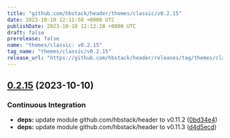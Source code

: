 ```yaml
---
title: "github.com/hbstack/header/themes/classic/v0.2.15"
date: 2023-10-10 12:11:58 +0000 UTC
publishDate: 2023-10-10 12:12:28 +0000 UTC
draft: false
prerelease: false
name: "themes/classic: v0.2.15"
tag_name: "themes/classic/v0.2.15"
release_url: "https://github.com/hbstack/header/releases/tag/themes/classic/v0.2.15"
---
```


## [0.2.15](https://github.com/hbstack/header/compare/themes/classic/v0.2.14...themes/classic/v0.2.15) (2023-10-10)


### Continuous Integration

* **deps:** update module github.com/hbstack/header to v0.11.2 ([0bd34e4](https://github.com/hbstack/header/commit/0bd34e4a12f853cf7b465b8fe41c819b6c082a5a))
* **deps:** update module github.com/hbstack/header to v0.11.3 ([d4d5ecd](https://github.com/hbstack/header/commit/d4d5ecd69847c82fd86bb46e5a1d87176c7fcf38))
